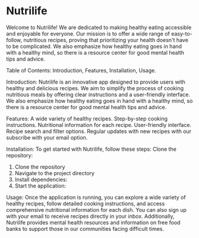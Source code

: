 # Nutrilife
Welcome to Nutrilife! We are dedicated to making healthy eating accessible and enjoyable for everyone. Our mission is to offer a wide range of easy-to-follow, nutritious recipes, proving that prioritizing your health doesn't have to be complicated. We also emphasize how healthy eating goes in hand with a healthy mind, so there is a resource center for good mental health tips and advice.

Table of Contents:
Introduction,
Features,
Installation,
Usage.


Introduction:
Nutrilife is an innovative app designed to provide users with healthy and delicious recipes. We aim to simplify the process of cooking nutritious meals by offering clear instructions and a user-friendly interface. We also emphasize how healthy eating goes in hand with a healthy mind, so there is a resource center for good mental health tips and advice.


Features:
A wide variety of healthy recipes.
Step-by-step cooking instructions.
Nutritional information for each recipe.
User-friendly interface.
Recipe search and filter options.
Regular updates with new recipes with our subscribe with your email option.


Installation:
To get started with Nutrilife, follow these steps:
Clone the repository:
1.    Clone the repository
2.    Navigate to the project directory
3.    Install dependencies:
4.   Start the application:


Usage:
Once the application is running, you can explore a wide variety of healthy recipes, follow detailed cooking instructions, and access comprehensive nutritional information for each dish. You can also sign up with your email to receive recipes directly in your inbox. Additionally, Nutrilife provides mental health resources and information on free food banks to support those in our communities facing difficult times.
